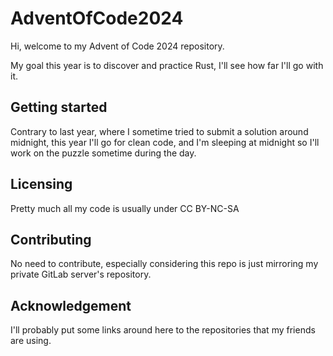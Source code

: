 # AdventOfCode2024

Hi, welcome to my Advent of Code 2024 repository.

My goal this year is to discover and practice Rust, I'll see how far I'll go with it.

## Getting started

Contrary to last year, where I sometime tried to submit a solution around midnight, this year I'll go for clean code, and I'm sleeping at midnight so I'll work on the puzzle sometime during the day.

## Licensing

Pretty much all my code is usually under CC BY-NC-SA

## Contributing

No need to contribute, especially considering this repo is just mirroring my private GitLab server's repository.

## Acknowledgement

I'll probably put some links around here to the repositories that my friends are using.
